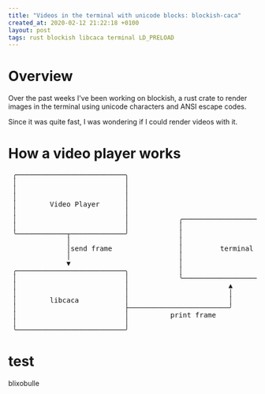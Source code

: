 ```yaml
---
title: "Videos in the terminal with unicode blocks: blockish-caca"
created_at: 2020-02-12 21:22:18 +0100
layout: post
tags: rust blockish libcaca terminal LD_PRELOAD
---
```


# Overview

Over the past weeks I've been working on blockish,
a rust crate to render images in the terminal using unicode characters and ANSI escape codes.

Since it was quite fast, I was wondering if I could render videos with it.

# How a video player works


<pre style="line-height:15px;">
 ╭──────────────────────────╮
 │                          │
 │                          │
 │                          │
 │        Video Player      │
 │                          │
 │                          │            ╭────────────────────────────╮
 │                          │            │                            │
 ╰────────────┬─────────────╯            │                            │
              │                          │                            │
              │send frame                │         terminal           │
              │                          │                            │
              ▼                          │                            │
 ╭──────────────────────────╮            │                            │
 │                          │            ╰────────────────────────────╯
 │                          │                        ▲ 
 │                          │                        │
 │        libcaca           │                        │
 │                          ├────────────────────────╯
 │                          │          print frame
 │                          │
 ╰──────────────────────────╯
</pre>

# test

blixobulle
